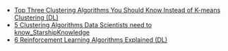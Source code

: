 
- [Top Three Clustering Algorithms You Should Know Instead of K-means Clustering (DL)](https://towardsdatascience.com/top-five-clustering-algorithms-you-should-know-instead-of-k-means-clustering-b22f25e5bfb4)
- [5 Clustering Algorithms Data Scientists need to know_StarshipKnowledge](https://starship-knowledge.com/clustering-algorithms)
- [6 Reinforcement Learning Algorithms Explained (DL)](https://towardsdatascience.com/6-reinforcement-learning-algorithms-explained-237a79dbd8e)
